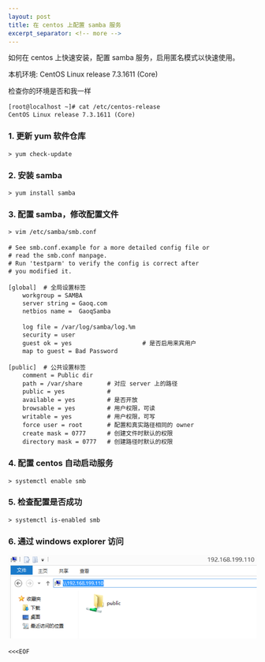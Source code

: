 ```yaml
---
layout: post
title: 在 centos 上配置 samba 服务
excerpt_separator: <!-- more -->
---
```


如何在 centos 上快速安装，配置 samba 服务，启用匿名模式以快速使用。
<!-- more -->

本机环境: CentOS Linux release 7.3.1611 (Core)

检查你的环境是否和我一样

    [root@localhost ~]# cat /etc/centos-release
    CentOS Linux release 7.3.1611 (Core)

### 1. 更新 yum 软件仓库

    > yum check-update

### 2. 安装 samba 

    > yum install samba

### 3. 配置 samba，修改配置文件

    > vim /etc/samba/smb.conf

    # See smb.conf.example for a more detailed config file or
    # read the smb.conf manpage.
    # Run 'testparm' to verify the config is correct after
    # you modified it.

    [global]  # 全局设置标签
        workgroup = SAMBA
        server string = Gaoq.com
        netbios name =  GaoqSamba

        log file = /var/log/samba/log.%m
        security = user
        guest ok = yes                    # 是否启用来宾用户
        map to guest = Bad Password

    [public]  # 公共设置标签
        comment = Public dir
        path = /var/share       # 对应 server 上的路径
        public = yes            # 
        available = yes         # 是否开放
        browsable = yes         # 用户权限，可读
        writable = yes          # 用户权限，可写
        force user = root       # 配置和真实路径相同的 owner 
        create mask = 0777      # 创建文件时默认的权限 
        directory mask = 0777   # 创建路径时默认的权限 

### 4. 配置 centos 自动启动服务
    
    > systemctl enable smb
    
### 5. 检查配置是否成功

    > systemctl is-enabled smb

### 6. 通过 windows explorer 访问
    
![](/public/img/posts/windows-explorer-access-samba.png)

`<<<EOF`